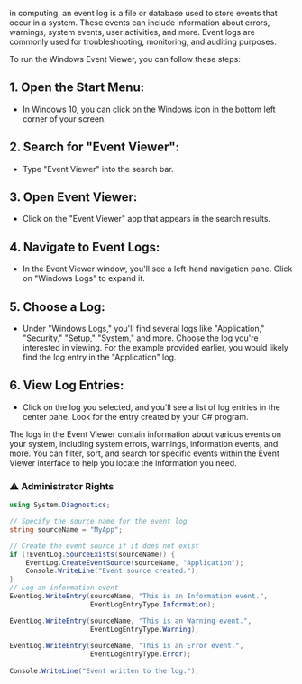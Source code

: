 
in computing, an event log is a file or database used to store events that occur in a system. These events can include information about errors, warnings, system events, user activities, and more. Event logs are commonly used for troubleshooting, monitoring, and auditing purposes.

  

To run the Windows Event Viewer, you can follow these steps:

## 1. Open the Start Menu:

-  In Windows 10, you can click on the Windows icon in the bottom left corner of your screen.

## 2. Search for "Event Viewer":

-  Type "Event Viewer" into the search bar.

## 3. Open Event Viewer:

-  Click on the "Event Viewer" app that appears in the search results.

## 4. Navigate to Event Logs:

-  In the Event Viewer window, you'll see a left-hand navigation pane. Click on "Windows Logs" to expand it.

## 5. Choose a Log:

-  Under "Windows Logs," you'll find several logs like "Application," "Security," "Setup," "System," and more. Choose the log you're interested in viewing. For the example provided earlier, you would likely find the log entry in the "Application" log.

## 6. View Log Entries:

-  Click on the log you selected, and you'll see a list of log entries in the center pane. Look for the entry created by your C# program.

The logs in the Event Viewer contain information about various events on your system, including system errors, warnings, information events, and more. You can filter, sort, and search for specific events within the Event Viewer interface to help you locate the information you need.


### ⚠️ Administrator Rights

```csharp
using System.Diagnostics;

// Specify the source name for the event log 
string sourceName = "MyApp";

// Create the event source if it does not exist 
if (!EventLog.SourceExists(sourceName)) {
	EventLog.CreateEventSource(sourceName, "Application");
	Console.WriteLine("Event source created."); 
}
// Log an information event 
EventLog.WriteEntry(sourceName, "This is an Information event.", 
				    EventLogEntryType.Information);

EventLog.WriteEntry(sourceName, "This is an Warning event.", 
				    EventLogEntryType.Warning);
				    
EventLog.WriteEntry(sourceName, "This is an Error event.", 
				    EventLogEntryType.Error);
				    
Console.WriteLine("Event written to the log.");
```
